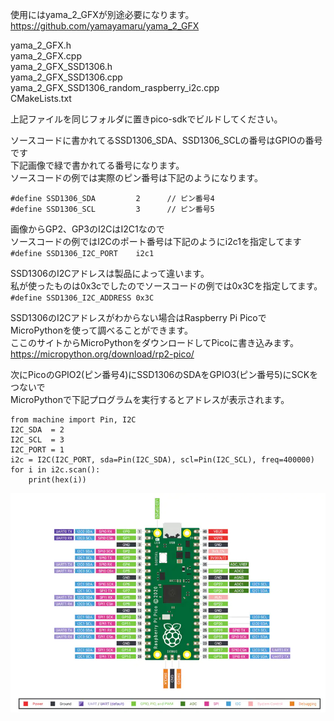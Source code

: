 使用にはyama_2_GFXが別途必要になります。  
<https://github.com/yamayamaru/yama_2_GFX>  
  
yama_2_GFX.h  
yama_2_GFX.cpp  
yama_2_GFX_SSD1306.h  
yama_2_GFX_SSD1306.cpp  
yama_2_GFX_SSD1306_random_raspberry_i2c.cpp  
CMakeLists.txt  
  
上記ファイルを同じフォルダに置きpico-sdkでビルドしてください。  

ソースコードに書かれてるSSD1306_SDA、SSD1306_SCLの番号はGPIOの番号です  
下記画像で緑で書かれてる番号になります。  
ソースコードの例では実際のピン番号は下記のようになります。  
  
    #define SSD1306_SDA         2      // ピン番号4
    #define SSD1306_SCL         3      // ピン番号5
  
画像からGP2、GP3のI2CはI2C1なので  
ソースコードの例ではI2Cのポート番号は下記のようにi2c1を指定してます  
`#define SSD1306_I2C_PORT    i2c1`
  
SSD1306のI2Cアドレスは製品によって違います。  
私が使ったものは0x3cでしたのでソースコードの例では0x3Cを指定してます。  
`#define SSD1306_I2C_ADDRESS 0x3C`
  
SSD1306のI2Cアドレスがわからない場合はRaspberry Pi Picoで  
MicroPythonを使って調べることができます。  
ここのサイトからMicroPythonをダウンロードしてPicoに書き込みます。  
<https://micropython.org/download/rp2-pico/>  
  
次にPicoのGPIO2(ピン番号4)にSSD1306のSDAをGPIO3(ピン番号5)にSCKをつないで  
MicroPythonで下記プログラムを実行するとアドレスが表示されます。
  
    from machine import Pin, I2C
    I2C_SDA  = 2
    I2C_SCL  = 3
    I2C_PORT = 1
    i2c = I2C(I2C_PORT, sda=Pin(I2C_SDA), scl=Pin(I2C_SCL), freq=400000)
    for i in i2c.scan():
        print(hex(i))

  
![pico pinout](https://github.com/yamayamaru/yama_2_GFX_SSD1306/blob/main/img/raspberrypipicopinout.jpg)  
